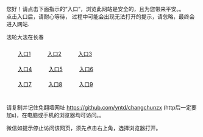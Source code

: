 您好！请点击下面指示的“入口”，浏览此网站是安全的，且为您带来平安。。 <br/>
点击入口后，请耐心等待， 过程中可能会出现无法打开的提示，请忽略，最终会进入网站. </br>

法轮大法在长春<br/>
<div style="padding:10px"><a style="margin:20px" target="_blank" href="https://dwyueng6e5azm.cloudfront.net/2Qpsp?vxzitr" id="ccLink1" rel="nofollow">入口1</a> <a target="_blank" style="margin:20px" href="https://d6y0sgnfo4yjv.cloudfront.net/2Qpsp?gdhokcfn" id="ccLink2" rel="nofollow">入口2</a> <a style="margin:20px" target="_blank" href="https://d24u0ss21c6uxf.cloudfront.net/2Qpsp?rmkamttx" id="ccLink3" rel="nofollow">入口3</a></div>

<div style="padding:10px" ><a style="margin:20px" target="_blank" href="https://dwyueng6e5azm.cloudfront.net/2Qpsp?vxzitr" id="ccLink4" rel="nofollow">入口4</a> <a style="margin:20px" href="https://d6y0sgnfo4yjv.cloudfront.net/2Qpsp?gdhokcfn" target="_blank" id="ccLink5" rel="nofollow">入口5</a> <a style="margin:20px" href="https://d24u0ss21c6uxf.cloudfront.net/2Qpsp?rmkamttx" target="_blank" id="ccLink6" rel="nofollow">入口6</a></div>

<div style="padding:10px"><a style="margin:20px" target="_blank" href="https://dwyueng6e5azm.cloudfront.net/2Qpsp?vxzitr" id="ccLink7" rel="nofollow">入口7</a> <a style="margin:20px" href="https://d6y0sgnfo4yjv.cloudfront.net/2Qpsp?gdhokcfn" target="_blank" id="ccLink8" rel="nofollow">入口8</a> <a style="margin:20px" target="_blank" href="https://d24u0ss21c6uxf.cloudfront.net/2Qpsp?rmkamttx" id="ccLink9" rel="nofollow">入口9</a></div>

<br/>



请复制并记住免翻墙网址 https://github.com/yntd/changchunzx (http后一定要加s)，在电脑或手机的浏览器均可访问。。<br/>

微信如提示停止访问该网页，须先点击右上角，选择浏览器打开。
